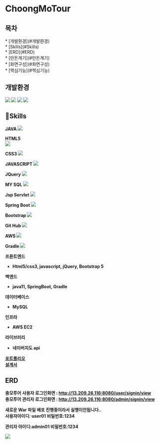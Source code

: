 # ChoongMoTour

## <h2><b>목차</b></h2>
<div class="text-center">
  * [개발환경](#개발환경) <br>
  * [Skills](#Skills)<br>
  * [ERD](#ERD)<br>
  * [만든계기](#만든계기)<br>
  * [화면구성](#화면구성)<br>
  * [핵심기능](#핵심기능)<br>
</div>



## <h2><b>개발환경<b></h2>
<div class="text-center">
  
<img src="https://img.shields.io/badge/Spring-6DB33F?style=flat-square&logo=Spring&logoColor=black"/>
<img src="https://img.shields.io/badge/MySQL-4479A1?style=flat-square&logo=MySQL&logoColor=white"/>
<img src="https://img.shields.io/badge/sourcetree-0052CC?style=flat-square&logo=sourcetree&logoColor=black"/>
<img src="https://img.shields.io/badge/intellijidea-000000?style=flat-square&logo=intellijidea&logoColor=white"/> 
  
</div>
   
## <h2>💪<b>Skills</b></h2>

 <div class="text-center">
 JAVA
 <img src="https://img.shields.io/badge/JAVA-4479A1?style=flat-square&logo=JAVA&logoColor=white"/>
  
 HTML5  
<img src="https://img.shields.io/badge/HTML5-E34F26?style=flat-square&logo=HTML5&logoColor=white"/>
 
 CSS3
 <img src="https://img.shields.io/badge/CSS3-1572B6?style=flat-square&logo=CSS3&logoColor=white"/>
  
JAVASCRIPT 
<img src="https://img.shields.io/badge/JavaScript-F7DF1E?style=flat-square&logo=JavaScript&logoColor=white"/>
  
JQuery
<img src="https://img.shields.io/badge/jQuery-0769AD?style=flat-square&logo=jQuery&logoColor=white"/>
  
MY SQL
<img src="https://img.shields.io/badge/MySQL-4479A1?style=flat-square&logo=MySQL&logoColor=white"/>
  
Jsp Servlet
<img src="https://img.shields.io/badge/JSP Servlet-232F3E?style=flat-square&logo=JSP Servlet&logoColor=white"/>
  
Spring Boot
<img src="https://img.shields.io/badge/Spring Boot-6DB33F?style=flat-square&logo=Spring Boot&logoColor=white"/>
  
Bootstrap
<img src="https://img.shields.io/badge/Bootstrap-7952B3?style=flat-square&logo=Bootstrap&logoColor=white"/>

Git Hub
<img src="https://img.shields.io/badge/GitHub-181717?style=flat-square&logo=GitHub&logoColor=white"/>
  
AWS
<img src="https://img.shields.io/badge/aws-232F3E?style=flat-square&logo=amazonwebservices&logoColor=white"/>

Gradle
<img src="https://img.shields.io/badge/Gradle-02303A?style=flat-square&logo=Gradle&logoColor=white"/>


프론트엔드 <br>
  * Html5/css3, javascript, jQuery, Bootstrap 5 <br>
  
  백엔드 <br> 
   * java11, SpringBoot, Gradle <br>
   
  데이터베이스 <br>
  * MySQL <br>
  
  인프라 <br>
  * AWS EC2<br>
  
  라이브러리 <br>
  * 네이버지도 api<br>

<a href="https://www.miricanvas.com/v/118g5f1">포트폴리오</a>  
<a href="https://docs.google.com/spreadsheets/d/1ulS-dG7vU--vupX4izbBoyuIOq97HsWBosX10JA7HQY/edit?gid=0#gid=0">설계서</a>
</div>

## <h2><b>ERD</b></h2>
<div class="text-center">

</div>

충모투어 사용자 로그인화면 : http://13.209.26.116:8080/user/signin/view<br>
충모투어 관리자 로그인화면 : http://13.209.26.116:8080/admin/signin/view
<div class="">새로운 War 파일 배포 진행중이라서 실행이안됩니다..</div>
사용자아이디: user01 
비밀번호:1234

관리자 아이디:admin01
비밀번호:1234


<div class=""><img src ="https://img1.daumcdn.net/thumb/R1280x0/?scode=mtistory2&fname=https%3A%2F%2Fblog.kakaocdn.net%2Fdn%2FbCOBAp%2FbtsnjbeuWCp%2Fewmvs6ohpsUkmgESBy0Qx1%2Fimg.png"/> </div>



